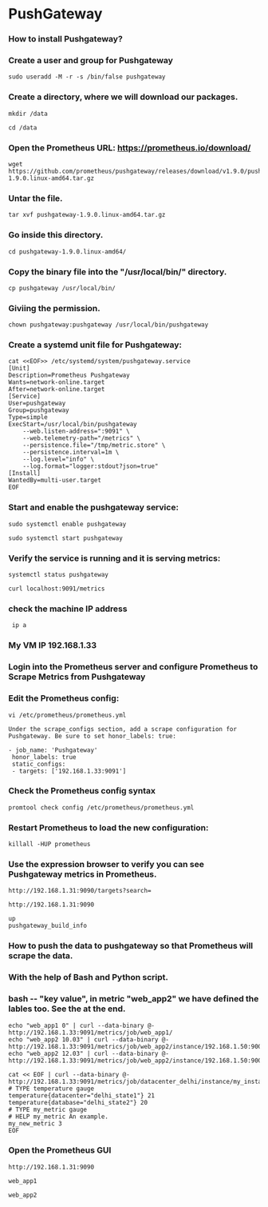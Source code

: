 # PushGateway

### How to install Pushgateway?

### Create a user and group for Pushgateway
```
sudo useradd -M -r -s /bin/false pushgateway
```

### Create a directory, where we will download our packages.
```
mkdir /data
```
```
cd /data
```
###  Open the Prometheus URL:  https://prometheus.io/download/
```
wget https://github.com/prometheus/pushgateway/releases/download/v1.9.0/pushgateway-1.9.0.linux-amd64.tar.gz
```
### Untar the file.
```
tar xvf pushgateway-1.9.0.linux-amd64.tar.gz
```
### Go inside this directory.
```
cd pushgateway-1.9.0.linux-amd64/
```
### Copy the binary file into the "/usr/local/bin/" directory.
```
cp pushgateway /usr/local/bin/
```
### Giviing the permission. 
```
chown pushgateway:pushgateway /usr/local/bin/pushgateway
```
### Create a systemd unit file for Pushgateway:

```
cat <<EOF>> /etc/systemd/system/pushgateway.service
[Unit]
Description=Prometheus Pushgateway
Wants=network-online.target
After=network-online.target
[Service]
User=pushgateway
Group=pushgateway
Type=simple
ExecStart=/usr/local/bin/pushgateway
    --web.listen-address=":9091" \
    --web.telemetry-path="/metrics" \
    --persistence.file="/tmp/metric.store" \
    --persistence.interval=1m \
    --log.level="info" \
    --log.format="logger:stdout?json=true"
[Install]
WantedBy=multi-user.target
EOF
```
###  Start and enable the pushgateway service:
```
sudo systemctl enable pushgateway
```
```
sudo systemctl start pushgateway
```



###  Verify the service is running and it is serving metrics:
```
systemctl status pushgateway
```
```
curl localhost:9091/metrics
```
### check the machine IP address
```
 ip a
```
### My VM IP 192.168.1.33


### Login into the Prometheus server and configure Prometheus to Scrape Metrics from Pushgateway
### Edit the Prometheus config:
```
vi /etc/prometheus/prometheus.yml

Under the scrape_configs section, add a scrape configuration for Pushgateway. Be sure to set honor_labels: true:

- job_name: 'Pushgateway'
 honor_labels: true
 static_configs:
 - targets: ['192.168.1.33:9091']
 ```
 

###  Check the Prometheus config syntax
```
promtool check config /etc/prometheus/prometheus.yml
```

###  Restart Prometheus to load the new configuration:
```
killall -HUP prometheus
```

###  Use the expression browser to verify you can see Pushgateway metrics in Prometheus.
```
http://192.168.1.31:9090/targets?search=
```
```
http://192.168.1.31:9090
```
```
up
pushgateway_build_info
```

###  How to push the data to pushgateway so that Prometheus will scrape the data.
###  With the help of Bash and Python script.

###  bash -- "key value", in metric "web_app2" we have defined the lables too. See the at the end.
```
echo "web_app1 0" | curl --data-binary @- http://192.168.1.33:9091/metrics/job/web_app1/
echo "web_app2 10.03" | curl --data-binary @- http://192.168.1.33:9091/metrics/job/web_app2/instance/192.168.1.50:9000/cpu/0
echo "web_app2 12.03" | curl --data-binary @- http://192.168.1.33:9091/metrics/job/web_app2/instance/192.168.1.50:9000/cpu/1
```
```
cat << EOF | curl --data-binary @- http://192.168.1.33:9091/metrics/job/datacenter_delhi/instance/my_instance1
# TYPE temperature gauge
temperature{datacenter="delhi_state1"} 21
temperature{database="delhi_state2"} 20
# TYPE my_metric gauge
# HELP my_metric An example.
my_new_metric 3
EOF
```

### Open the Prometheus GUI 

```
http://192.168.1.31:9090
```

```
web_app1
```
```
web_app2
```
